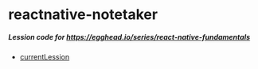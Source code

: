 # reactnative-notetaker
##### Lession code for https://egghead.io/series/react-native-fundamentals
- [currentLession](https://egghead.io/lessons/react-react-native-reusable-components-with-required-proptype)
